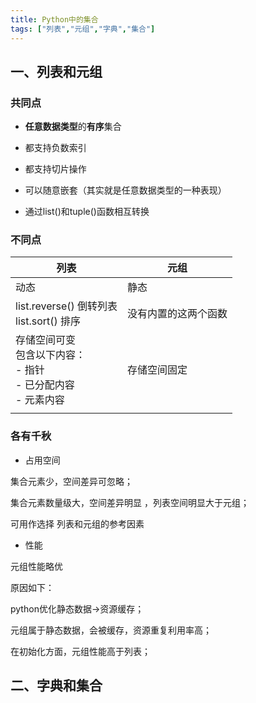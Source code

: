 ```yaml
---
title: Python中的集合
tags: ["列表","元组","字典","集合"]
---
```




## 一、列表和元组

### 共同点

- **任意数据类型**的**有序**集合

- 都⽀持负数索引

- 都⽀持切⽚操作

- 可以随意嵌套（其实就是任意数据类型的一种表现）

- 通过list()和tuple()函数相互转换

### 不同点

| 列表                                                         | 元组                 |
| ------------------------------------------------------------ | -------------------- |
| 动态                                                         | 静态                 |
| list.reverse() 倒转列表<br>list.sort() 排序                  | 没有内置的这两个函数 |
| 存储空间可变<br>包含以下内容：<br>- 指针<br/>- 已分配内容<br/>- 元素内容 | 存储空间固定         |
|                                                              |                      |



### 各有千秋

- 占用空间

集合元素少，空间差异可忽略；

集合元素数量级大，空间差异明显 ，列表空间明显大于元组；

可用作选择 列表和元组的参考因素



- 性能

元组性能略优

原因如下：

python优化静态数据->资源缓存；

元组属于静态数据，会被缓存，资源重复利用率高；

在初始化方面，元组性能高于列表；



## 二、字典和集合







